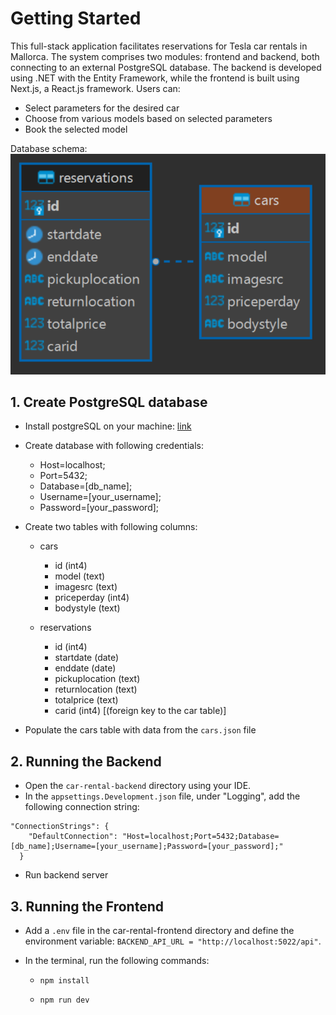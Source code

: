 # Getting Started

This full-stack application facilitates reservations for Tesla car rentals in Mallorca. The system comprises two modules: frontend and backend, both connecting to an external PostgreSQL database. The backend is developed using .NET with the Entity Framework, while the frontend is built using Next.js, a React.js framework. Users can:

- Select parameters for the desired car
- Choose from various models based on selected parameters
- Book the selected model

Database schema:
<img src="./er_diagram.png" alt='schema-of-two-tables-database' />

## 1. Create PostgreSQL database

- Install postgreSQL on your machine: [link](https://www.postgresql.org/download/)
- Create database with following credentials:
  - Host=localhost;
  - Port=5432;
  - Database=[db_name];
  - Username=[your_username];
  - Password=[your_password];
- Create two tables with following columns:

  - cars

    - id (int4)
    - model (text)
    - imagesrc (text)
    - priceperday (int4)
    - bodystyle (text)

  - reservations
    - id (int4)
    - startdate (date)
    - enddate (date)
    - pickuplocation (text)
    - returnlocation (text)
    - totalprice (text)
    - carid (int4) [(foreign key to the car table)]

- Populate the cars table with data from the `cars.json` file

## 2. Running the Backend

- Open the `car-rental-backend` directory using your IDE.
- In the `appsettings.Development.json` file, under "Logging", add the following connection string:

```
"ConnectionStrings": {
    "DefaultConnection": "Host=localhost;Port=5432;Database=[db_name];Username=[your_username];Password=[your_password];"
  }

```

- Run backend server

## 3. Running the Frontend

- Add a `.env` file in the car-rental-frontend directory and define the environment variable: `BACKEND_API_URL = "http://localhost:5022/api"`.
- In the terminal, run the following commands:

  - `npm install`

  - `npm run dev`
